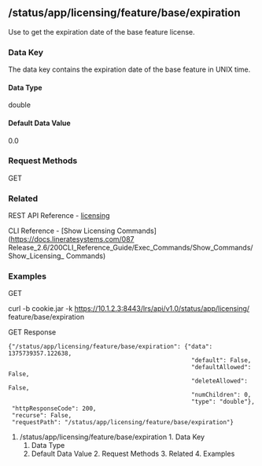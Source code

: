 ## /status/app/licensing/feature/base/expiration

Use to get the expiration date of the base feature license.

### Data Key

The data key contains the expiration date of the base feature in UNIX time.

#### Data Type

double

#### Default Data Value

0.0

### Request Methods

GET

### Related

REST API Reference -
[licensing](/087Release_2.6/250REST_API_Reference_Guide/config/licensing)

CLI Reference - [Show Licensing Commands](https://docs.lineratesystems.com/087
Release_2.6/200CLI_Reference_Guide/Exec_Commands/Show_Commands/Show_Licensing_
Commands)

### Examples

GET

curl -b cookie.jar -k https://10.1.2.3:8443/lrs/api/v1.0/status/app/licensing/
feature/base/expiration

GET Response

    
    
    {"/status/app/licensing/feature/base/expiration": {"data": 1375739357.122638,
                                                        "default": False,
                                                        "defaultAllowed": False,
                                                        "deleteAllowed": False,
                                                        "numChildren": 0,
                                                        "type": "double"},
     "httpResponseCode": 200,
     "recurse": False,
     "requestPath": "/status/app/licensing/feature/base/expiration"}
    

  1. /status/app/licensing/feature/base/expiration
    1. Data Key
      1. Data Type
      2. Default Data Value
    2. Request Methods
    3. Related
    4. Examples

